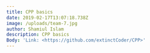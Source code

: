```yaml
---
title: CPP basics
date: 2019-02-17T13:07:18.738Z
image: /uploads/team-7.jpg
author: Shamiul Islam
description: CPP basics
Body: 'Link: <https://github.com/extinctCoder/CPP>'
---
```


